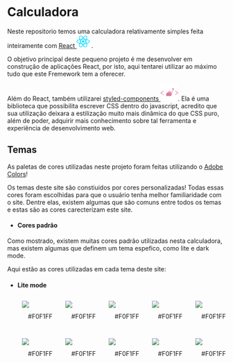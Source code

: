 # Calculadora

Neste repositorio temos uma calculadora relativamente simples feita inteiramente com [React ![icone React](./README/icons/react.svg)](https://legacy.reactjs.org/) .

O objetivo principal deste pequeno projeto é me desenvolver em construção de aplicações React, por isto, aqui tentarei utilizar ao máximo tudo que este Fremework tem a oferecer.

Além do React, também utilizarei [styled-components ![icone styled-components](./README/icons/styled-components.svg)](https://styled-components.com). Ela é uma biblioteca que possibilita escrever CSS dentro do javascript, acredito que sua utilização deixara a estilização muito mais dinâmica do que CSS puro, além de poder, adquirir mais conhecimento sobre tal ferramenta e experiência de desenvolvimento web.

## Temas

As paletas de cores utilizadas neste projeto foram feitas utilizando o [Adobe Colors](https://color.adobe.com/pt/create/color-wheel)!

Os temas deste site são constiuidos por cores personalizadas! Todas essas cores foram escolhidas para que o usuário tenha melhor familiaridade com o site. Dentre elas, existem algumas que são comuns entre todos os temas e estas são as cores carecterizam este site.

- #### Cores padrão

Como mostrado, existem muitas cores padrão utilizadas nesta calculadora, mas existem algumas que definem um tema espefico, como lite e dark mode.

Aqui estão as cores utilizadas em cada tema deste site:

- #### Lite mode

  <div style="display: flex; flex-wrap: wrap; width: 500px;">
    <div style="display: flex; flex-direction: column; padding: 10px; margin-bottom: 10px">
      <img width="80" src="./README/images/liteFirstColor.png"/>
      <div style="line-height: 40px; margin-left: 14px">#F0F1FF</div>
    </div>
    <div style="display: flex; flex-direction: column; padding: 10px; margin-bottom: 10px">
      <img width="80" src="./README/images/liteFirstColor.png"/>
      <div style="line-height: 40px; margin-left: 14px">#F0F1FF</div>
    </div>
    <div style="display: flex; flex-direction: column; padding: 10px; margin-bottom: 10px">
      <img width="80" src="./README/images/liteFirstColor.png"/>
      <div style="line-height: 40px; margin-left: 14px">#F0F1FF</div>
    </div>
    <div style="display: flex; flex-direction: column; padding: 10px; margin-bottom: 10px">
      <img width="80" src="./README/images/liteFirstColor.png"/>
      <div style="line-height: 40px; margin-left: 14px">#F0F1FF</div>
    </div>
    <div style="display: flex; flex-direction: column; padding: 10px; margin-bottom: 10px">
      <img width="80" src="./README/images/liteFirstColor.png"/>
      <div style="line-height: 40px; margin-left: 14px">#F0F1FF</div>
    </div>
    <div style="display: flex; flex-direction: column; padding: 10px; margin-bottom: 10px">
      <img width="80" src="./README/images/liteFirstColor.png"/>
      <div style="line-height: 40px; margin-left: 14px">#F0F1FF</div>
    </div>
    <div style="display: flex; flex-direction: column; padding: 10px; margin-bottom: 10px">
      <img width="80" src="./README/images/liteFirstColor.png"/>
      <div style="line-height: 40px; margin-left: 14px">#F0F1FF</div>
    </div>
    <div style="display: flex; flex-direction: column; padding: 10px; margin-bottom: 10px">
      <img width="80" src="./README/images/liteFirstColor.png"/>
      <div style="line-height: 40px; margin-left: 14px">#F0F1FF</div>
    </div>
    <div style="display: flex; flex-direction: column; padding: 10px; margin-bottom: 10px">
      <img width="80" src="./README/images/liteFirstColor.png"/>
      <div style="line-height: 40px; margin-left: 14px">#F0F1FF</div>
    </div>
    <div style="display: flex; flex-direction: column; padding: 10px; margin-bottom: 10px">
      <img width="80" src="./README/images/liteFirstColor.png"/>
      <div style="line-height: 40px; margin-left: 14px">#F0F1FF</div>
    </div>
  </div>
